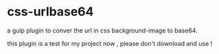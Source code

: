 # css-urlbase64

a gulp plugin to conver the url in css background-image to base64.

this plugin is a test for my project now , please don't download and use !


